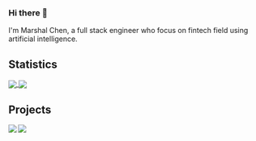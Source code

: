 ### Hi there 👋
I'm Marshal Chen, a full stack engineer who focus on fintech field using artificial intelligence.


## Statistics

<a href="https://github.com/cymcsg">
  <img align="center" src="https://github-readme-stats.vercel.app/api?username=cymcsg&hide=[%22contribs%22,%22prs%22,%22issues%22]&title_color=fff&icon_color=79ff97&text_color=9f9f9f&bg_color=151515"/>
</a>

<a href="https://github.com/cymcsg">
  <img align="center" src="https://github-readme-stats.vercel.app/api/top-langs/?username=cymcsg&hide=ipynb,html&layout=compact&title_color=fff&icon_color=79ff97&text_color=9f9f9f&bg_color=151515" />
</a>

## Projects
<a href="https://github.com/cymcsg/UltimateRecyclerView">
  <img align="left" src="https://github-readme-stats.vercel.app/api/pin/?username=cymcsg&repo=UltimateRecyclerView&title_color=fff&icon_color=79ff97&text_color=9f9f9f&bg_color=151515" />
</a>

<a href="https://github.com/cymcsg/UltimateAndroid">
  <img align="left" src="https://github-readme-stats.vercel.app/api/pin/?username=cymcsg&repo=UltimateAndroid&title_color=fff&icon_color=79ff97&text_color=9f9f9f&bg_color=151515" />
</a>

<!--
**cymcsg/cymcsg** is a ✨ _special_ ✨ repository because its `README.md` (this file) appears on your GitHub profile.

Here are some ideas to get you started:

- 🔭 I’m currently working on ...
- 🌱 I’m currently learning ...
- 👯 I’m looking to collaborate on ...
- 🤔 I’m looking for help with ...
- 💬 Ask me about ...
- 📫 How to reach me: ...
- 😄 Pronouns: ...
- ⚡ Fun fact: ...
-->
